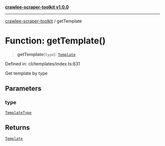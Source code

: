 [**crawlee-scraper-toolkit v1.0.0**](../README.md)

***

[crawlee-scraper-toolkit](../globals.md) / getTemplate

# Function: getTemplate()

> **getTemplate**(`type`): [`Template`](../-internal-/interfaces/Template.md)

Defined in: cli/templates/index.ts:831

Get template by type

## Parameters

### type

[`TemplateType`](../-internal-/type-aliases/TemplateType.md)

## Returns

[`Template`](../-internal-/interfaces/Template.md)

